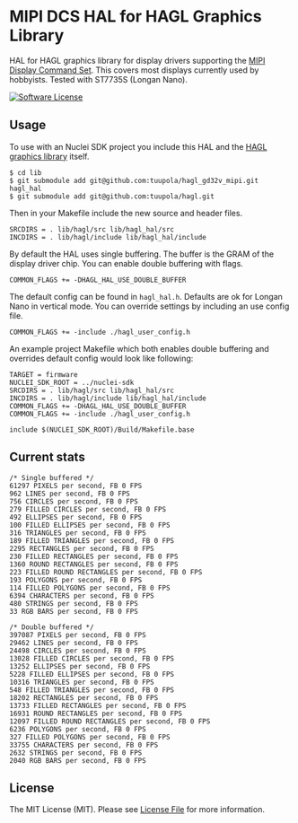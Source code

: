 # MIPI DCS HAL for HAGL Graphics Library

HAL for HAGL graphics library for display drivers supporting the [MIPI Display Command Set](https://www.mipi.org/specifications/display-command-set). This covers most displays currently used by hobbyists. Tested with ST7735S (Longan Nano).

[![Software License](https://img.shields.io/badge/license-MIT-brightgreen.svg?style=flat-square)](LICENSE.md)

## Usage

To use with an Nuclei SDK project you include this HAL and the [HAGL graphics library](https://github.com/tuupola/hagl) itself.

```
$ cd lib
$ git submodule add git@github.com:tuupola/hagl_gd32v_mipi.git hagl_hal
$ git submodule add git@github.com:tuupola/hagl.git
```

Then in your Makefile include the new source and header files.

```
SRCDIRS = . lib/hagl/src lib/hagl_hal/src
INCDIRS = . lib/hagl/include lib/hagl_hal/include
```

By default the HAL uses single buffering. The buffer is the GRAM of the display driver chip. You can enable double buffering with flags.

```
COMMON_FLAGS += -DHAGL_HAL_USE_DOUBLE_BUFFER
```

The default config can be found in `hagl_hal.h`. Defaults are ok for Longan Nano in vertical mode. You can override settings by including an use config file.

```
COMMON_FLAGS += -include ./hagl_user_config.h
```


An example project Makefile which both enables double buffering and overrides default config would look like following:

```
TARGET = firmware
NUCLEI_SDK_ROOT = ../nuclei-sdk
SRCDIRS = . lib/hagl/src lib/hagl_hal/src
INCDIRS = . lib/hagl/include lib/hagl_hal/include
COMMON_FLAGS += -DHAGL_HAL_USE_DOUBLE_BUFFER
COMMON_FLAGS += -include ./hagl_user_config.h

include $(NUCLEI_SDK_ROOT)/Build/Makefile.base
```

## Current stats

```
/* Single buffered */
61297 PIXELS per second, FB 0 FPS
962 LINES per second, FB 0 FPS
756 CIRCLES per second, FB 0 FPS
279 FILLED CIRCLES per second, FB 0 FPS
492 ELLIPSES per second, FB 0 FPS
100 FILLED ELLIPSES per second, FB 0 FPS
316 TRIANGLES per second, FB 0 FPS
189 FILLED TRIANGLES per second, FB 0 FPS
2295 RECTANGLES per second, FB 0 FPS
230 FILLED RECTANGLES per second, FB 0 FPS
1360 ROUND RECTANGLES per second, FB 0 FPS
223 FILLED ROUND RECTANGLES per second, FB 0 FPS
193 POLYGONS per second, FB 0 FPS
114 FILLED POLYGONS per second, FB 0 FPS
6394 CHARACTERS per second, FB 0 FPS
480 STRINGS per second, FB 0 FPS
33 RGB BARS per second, FB 0 FPS

/* Double buffered */
397087 PIXELS per second, FB 0 FPS
29462 LINES per second, FB 0 FPS
24498 CIRCLES per second, FB 0 FPS
13028 FILLED CIRCLES per second, FB 0 FPS
13252 ELLIPSES per second, FB 0 FPS
5228 FILLED ELLIPSES per second, FB 0 FPS
10316 TRIANGLES per second, FB 0 FPS
548 FILLED TRIANGLES per second, FB 0 FPS
18202 RECTANGLES per second, FB 0 FPS
13733 FILLED RECTANGLES per second, FB 0 FPS
16931 ROUND RECTANGLES per second, FB 0 FPS
12097 FILLED ROUND RECTANGLES per second, FB 0 FPS
6236 POLYGONS per second, FB 0 FPS
327 FILLED POLYGONS per second, FB 0 FPS
33755 CHARACTERS per second, FB 0 FPS
2632 STRINGS per second, FB 0 FPS
2040 RGB BARS per second, FB 0 FPS

```

## License

The MIT License (MIT). Please see [License File](LICENSE.txt) for more information.

